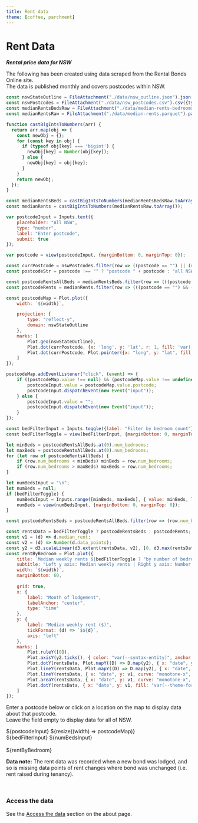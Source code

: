 ```yaml
---
title: Rent data
theme: [coffee, parchment]
---
```

<script defer data-domain="nswrentalbonds.info" src="https://plausible.io/js/script.js"></script>

# Rent Data

**_Rental price data for NSW_**

The following has been created using data scraped from the Rental Bonds Online site.<br>
The data is published monthly and covers postcodes within NSW.<br>


```js
const nswStateOutline = FileAttachment("./data/nsw_outline.json").json();
const nswPostcodes = FileAttachment("./data/nsw_postcodes.csv").csv({typed: true});
const medianRentsBedsRaw = FileAttachment("./data/median-rents-bedrooms.parquet").parquet();
const medianRentsRaw = FileAttachment("./data/median-rents.parquet").parquet();
```

```js
function castBigIntsToNumbers(arr) {
  return arr.map(obj => {
    const newObj = {};
    for (const key in obj) {
      if (typeof obj[key] === 'bigint') {
        newObj[key] = Number(obj[key]);
      } else {
        newObj[key] = obj[key];
      }
    }
    return newObj;
  });
}

const medianRentsBeds = castBigIntsToNumbers(medianRentsBedsRaw.toArray());
const medianRents = castBigIntsToNumbers(medianRentsRaw.toArray());
```

```js
var postcodeInput = Inputs.text({
    placeholder: "All NSW",
    type: "number",
    label: "Enter postcode",
    submit: true
});

var postcode = view(postcodeInput, {marginBottom: 0, marginTop: 0});
```

```js
const currPostcode = nswPostcodes.filter(row => ((postcode == "") || (row.postcode.toString() === postcode)));
const postcodeStr = postcode !== "" ? "postcode " + postcode : "all NSW";

const postcodeRentsAllBeds = medianRentsBeds.filter(row => (((postcode == "") && (row.postcode.toString() === "0")) || (row.postcode.toString() === postcode)));
const postcodeRents = medianRents.filter(row => (((postcode == "") && (row.postcode.toString() === "0")) || (row.postcode.toString() === postcode)));
```

```js
const postcodeMap = Plot.plot({
    width: `${width}`,

    projection: {
        type: "reflect-y",
        domain: nswStateOutline
    },
    marks: [
        Plot.geo(nswStateOutline),
        Plot.dot(currPostcode, {x: 'long', y: 'lat', r: 1, fill: 'var(--theme-foreground-focus)', tip: true, title: (d) => `Postcode: ${d.postcode} \nLocality: ${d.locality}`}),
        Plot.dot(currPostcode, Plot.pointer({x: "long", y: "lat", fill: "#b3e2cd", r: 3}))
    ]
});

postcodeMap.addEventListener("click", (event) => {
    if ((postcodeMap.value !== null) && (postcodeMap.value !== undefined)) {
        postcodeInput.value = postcodeMap.value.postcode;
        postcodeInput.dispatchEvent(new Event("input"));
    } else {
        postcodeInput.value = "";
        postcodeInput.dispatchEvent(new Event("input"));
    }
});
```

```js
const bedFilterInput = Inputs.toggle({label: "Filter by bedroom count"});
const bedFilterToggle = view(bedFilterInput, {marginBottom: 0, marginTop: 0});

let minBeds = postcodeRentsAllBeds.at(0).num_bedrooms;
let maxBeds = postcodeRentsAllBeds.at(0).num_bedrooms;
for (let row of postcodeRentsAllBeds) {
    if (row.num_bedrooms < minBeds) minBeds = row.num_bedrooms;
    if (row.num_bedrooms > maxBeds) maxBeds = row.num_bedrooms;
}
```

```js
let numBedsInput = "\n";
let numBeds = null;
if (bedFilterToggle) {
    numBedsInput = Inputs.range([minBeds, maxBeds], { value: minBeds, label: "Num Bedrooms", step: 1 });
    numBeds = view(numBedsInput, {marginBottom: 0, marginTop: 0});
}
```

```js
const postcodeRentsBeds = postcodeRentsAllBeds.filter(row => (row.num_bedrooms === numBeds));
```

```js
const rentsData = bedFilterToggle ? postcodeRentsBeds : postcodeRents;
const v1 = (d) => d.median_rent;
const v2 = (d) => Number(d.data_points);
const y2 = d3.scaleLinear(d3.extent(rentsData, v2), [0, d3.max(rentsData, v1)]);
const rentByBedroom = Plot.plot({
    title: `Median weekly rents ${bedFilterToggle ? "by number of bedrooms" : ""} for ${postcodeStr}`,
    subtitle: "Left y axis: Median weekly rents | Right y axis: Number of bonds lodged per month",
    width: `${width}`,
    marginBottom: 60,
  
    grid: true,
    x: {
        label: "Month of lodgement",
        labelAnchor: "center",
        type: "time"
    },
    y: {
        label: "Median weekly rent ($)",
        tickFormat: (d) => `$${d}`,
        axis: "left"
    },
    marks: [
        Plot.ruleY([0]),
        Plot.axisY(y2.ticks(), { color: "var(--syntax-entity)", anchor: "right", label: "Bonds lodged", y: y2, tickFormat: y2.tickFormat() }),
        Plot.dotY(rentsData, Plot.mapY((D) => D.map(y2), { x: "date", y: v2, r: 2, fill: "#93748A", fillOpacity: 0.6 })),
        Plot.lineY(rentsData, Plot.mapY((D) => D.map(y2), { x: "date", y: v2, curve: "bump-x", stroke: "var(--syntax-entity)", strokeOpacity: 0.5 })),
        Plot.lineY(rentsData, { x: "date", y: v1, curve: "monotone-x", stroke: "var(--theme-foreground-focus)", tip: 'x', channels: {"Bonds lodged": "data_points"} }),
        Plot.areaY(rentsData, { x: "date", y: v1, curve: "monotone-x", fill: "var(--theme-foreground-focus)", fillOpacity: 0.1 }),
        Plot.dotY(rentsData, { x: "date", y: v1, fill: "var(--theme-foreground)", stroke: "var(--theme-background-alt)" })
    ]
});
```


<div class="card" >
    <p>
    Enter a postcode below or click on a location on the map to display data about that postcode.<br>
    Leave the field empty to display data for all of NSW.
    </p>
    ${postcodeInput}
    ${resize((width) => postcodeMap)}
</div>

<div class="card" >
    ${bedFilterInput}
    ${numBedsInput}
    <br><br>
    ${rentByBedroom}
</div>
<p><strong>Data note:</strong> The rent data was recorded when a new bond was lodged, and so is missing data points of rent changes where bond was unchanged (i.e. rent raised during tenancy).</p><br>


### Access the data

See the [Access the data](/about#access-the-data) section on the about page.
